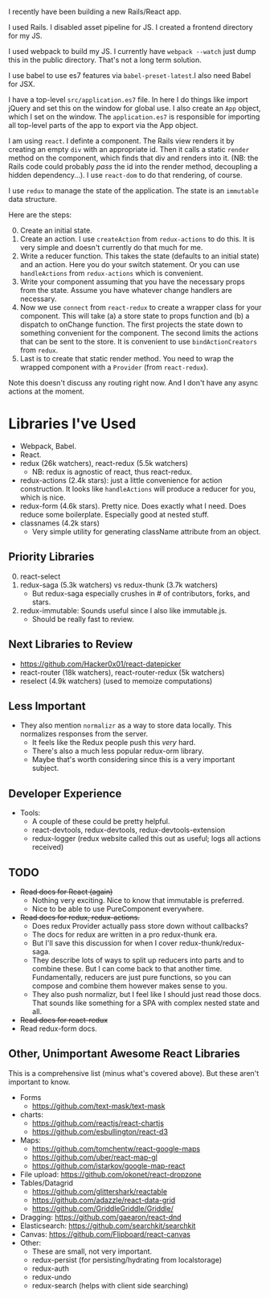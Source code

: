 I recently have been building a new Rails/React app.

I used Rails. I disabled asset pipeline for JS. I created a frontend
directory for my JS.

I used webpack to build my JS. I currently have `webpack --watch` just
dump this in the public directory. That's not a long term solution.

I use babel to use es7 features via `babel-preset-latest`.I also need
Babel for JSX.

I have a top-level `src/application.es7` file. In here I do things
like import jQuery and set this on the window for global use. I also
create an `App` object, which I set on the window. The
`application.es7` is responsible for importing all top-level parts of
the app to export via the App object.

I am using `react`. I definte a component. The Rails view renders it
by creating an empty `div` with an appropriate id. Then it calls a
static `render` method on the component, which finds that div and
renders into it. (NB: the Rails code could probably *pass* the id into
the render method, decoupling a hidden dependency...). I use
`react-dom` to do that rendering, of course.

I use `redux` to manage the state of the application. The state is
an `immutable` data structure.

Here are the steps:

0. Create an initial state.
1. Create an action. I use `createAction` from `redux-actions` to do
   this. It is very simple and doesn't currently do that much for me.
2. Write a reducer function. This takes the state (defaults to an
   initial state) and an action. Here you do your switch statement. Or
   you can use `handleActions` from `redux-actions` which is
   convenient.
3. Write your component assuming that you have the necessary props
   from the state. Assume you have whatever change handlers are
   necessary.
4. Now we use `connect` from `react-redux` to create a wrapper class
   for your component. This will take (a) a store state to props
   function and (b) a dispatch to onChange function. The first
   projects the state down to something convenient for the
   component. The second limits the actions that can be sent to the
   store. It is convenient to use `bindActionCreators` from `redux`.
5. Last is to create that static render method. You need to wrap the
   wrapped component with a `Provider` (from `react-redux`).

Note this doesn't discuss any routing right now. And I don't have any
async actions at the moment.

# Libraries I've Used

* Webpack, Babel.
* React.
* redux (26k watchers), react-redux (5.5k watchers)
    * NB: redux is agnostic of react, thus react-redux.
* redux-actions (2.4k stars): just a little convenience for action
  construction. It looks like `handleActions` will produce a reducer
  for you, which is nice.
* redux-form (4.6k stars). Pretty nice. Does exactly what I need. Does
  reduce some boilerplate. Especially good at nested stuff.
* classnames (4.2k stars)
    * Very simple utility for generating className attribute from an
      object.

## Priority Libraries

0. react-select
1. redux-saga (5.3k watchers) vs redux-thunk (3.7k watchers)
    * But redux-saga especially crushes in # of contributors, forks,
      and stars.
2. redux-immutable: Sounds useful since I also like immutable.js.
    * Should be really fast to review.

## Next Libraries to Review

* https://github.com/Hacker0x01/react-datepicker
* react-router (18k watchers), react-router-redux (5k watchers)
* reselect (4.9k watchers) (used to memoize computations)

## Less Important

* They also mention `normalizr` as a way to store data locally. This
  normalizes responses from the server.
    * It feels like the Redux people push this *very* hard.
    * There's also a much less popular redux-orm library.
    * Maybe that's worth considering since this is a very important
      subject.

## Developer Experience

* Tools:
    * A couple of these could be pretty helpful.
    * react-devtools, redux-devtools, redux-devtools-extension
    * redux-logger (redux website called this out as useful; logs all
      actions received)

## TODO

* <del>Read docs for React (again)</del>
    * Nothing very exciting. Nice to know that immutable is preferred.
    * Nice to be able to use PureComponent everywhere.
* <del>Read docs for redux, redux-actions.</del>
    * Does redux Provider actually pass store down without callbacks?
    * The docs for redux are written in a pro redux-thunk era.
    * But I'll save this discussion for when I cover
      redux-thunk/redux-saga.
    * They describe lots of ways to split up reducers into parts and
      to combine these. But I can come back to that another
      time. Fundamentally, reducers are just pure functions, so you
      can compose and combine them however makes sense to you.
    * They also push normalizr, but I feel like I should just read
      those docs. That sounds like something for a SPA with complex
      nested state and all.
* <del>Read docs for react-redux</del>
* Read redux-form docs.

## Other, Unimportant Awesome React Libraries

This is a comprehensive list (minus what's covered above). But these
aren't important to know.

* Forms
  * https://github.com/text-mask/text-mask
* charts:
  * https://github.com/reactjs/react-chartjs
  * https://github.com/esbullington/react-d3
* Maps:
  * https://github.com/tomchentw/react-google-maps
  * https://github.com/uber/react-map-gl
  * https://github.com/istarkov/google-map-react
* File upload: https://github.com/okonet/react-dropzone
* Tables/Datagrid
  * https://github.com/glittershark/reactable
  * https://github.com/adazzle/react-data-grid
  * https://github.com/GriddleGriddle/Griddle/
* Dragging: https://github.com/gaearon/react-dnd
* Elasticsearch: https://github.com/searchkit/searchkit
* Canvas: https://github.com/Flipboard/react-canvas
* Other:
    * These are small, not very important.
    * redux-persist (for persisting/hydrating from localstorage)
    * redux-auth
    * redux-undo
    * redux-search (helps with client side searching)
